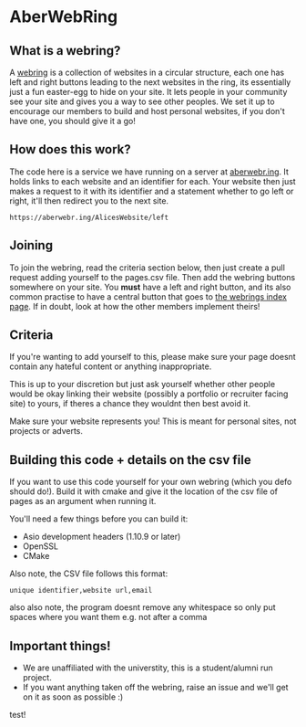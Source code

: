 # AberWebRing

## What is a webring?
A [webring](https://en.wikipedia.org/wiki/Webring) is a collection of websites in a circular structure, each one has left and right buttons leading to the next websites in the ring, its essentially just a fun easter-egg to hide on your site. It lets people in your community see your site and gives you a way to see other peoples. We set it up to encourage our members to build and host personal websites, if you don't have one, you should give it a go!

## How does this work?
The code here is a service we have running on a server at [aberwebr.ing](https://aberwebr.ing). It holds links to each website and an identifier for each. Your website then just makes a request to it with its identifier and a statement whether to go left or right, it'll then redirect you to the next site. 

```https://aberwebr.ing/AlicesWebsite/left```

## Joining
To join the webring, read the criteria section below, then just create a pull request adding yourself to the pages.csv file. Then add the webring buttons somewhere on your site. You __must__ have a left and right button, and its also common practise to have a central button that goes to [the webrings index page](https://aberwebr.ing). If in doubt, look at how the other members implement theirs!

## Criteria
If you're wanting to add yourself to this, please make sure your page doesnt contain any hateful content or anything inappropriate. 

This is up to your discretion but just ask yourself whether other people would be okay linking their website (possibly a portfolio or recruiter facing site) to yours, if theres a chance they wouldnt then best avoid it.

Make sure your website represents you! This is meant for personal sites, not projects or adverts.

## Building this code + details on the csv file
If you want to use this code yourself for your own webring (which you defo should do!). Build it with cmake and give it the location of the csv file of pages as an argument when running it.

You'll need a few things before you can build it:
- Asio development headers (1.10.9 or later)
- OpenSSL
- CMake

Also note, the CSV file follows this format:

```unique identifier,website url,email```

also also note, the program doesnt remove any whitespace so only put spaces where you want them e.g. not after a comma

## Important things!
- We are unaffiliated with the universtity, this is a student/alumni run project.
- If you want anything taken off the webring, raise an issue and we'll get on it as soon as possible :)



test!
